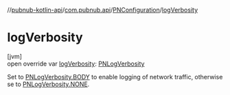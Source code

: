 //[pubnub-kotlin-api](../../../index.md)/[com.pubnub.api](../index.md)/[PNConfiguration](index.md)/[logVerbosity](log-verbosity.md)

# logVerbosity

[jvm]\
open override var [logVerbosity](log-verbosity.md): [PNLogVerbosity](../../../../../pubnub-core/pubnub-core-api/pubnub-core-api/com.pubnub.api.enums/-p-n-log-verbosity/index.md)

Set to [PNLogVerbosity.BODY](../../../../../pubnub-core/pubnub-core-api/pubnub-core-api/com.pubnub.api.enums/-p-n-log-verbosity/-b-o-d-y/index.md) to enable logging of network traffic, otherwise se to [PNLogVerbosity.NONE](../../../../../pubnub-core/pubnub-core-api/pubnub-core-api/com.pubnub.api.enums/-p-n-log-verbosity/-n-o-n-e/index.md).
